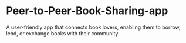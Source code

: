 # Peer-to-Peer-Book-Sharing-app
A user-friendly app that connects book lovers, enabling them to borrow, lend, or exchange books with their community. 
